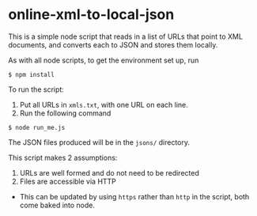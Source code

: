 # online-xml-to-local-json
This is a simple node script that reads in a list of URLs that point to XML documents, and converts each to JSON and stores them locally.

As with all node scripts, to get the environment set up, run
```
$ npm install
```

To run the script:

1. Put all URLs in `xmls.txt`, with one URL on each line.
2. Run the following command
```
$ node run_me.js
```

The JSON files produced will be in the `jsons/` directory. 

This script makes 2 assumptions:

1. URLs are well formed and do not need to be redirected
2. Files are accessible via HTTP
  - This can be updated by using `https` rather than `http` in the script, both come baked into node.  
